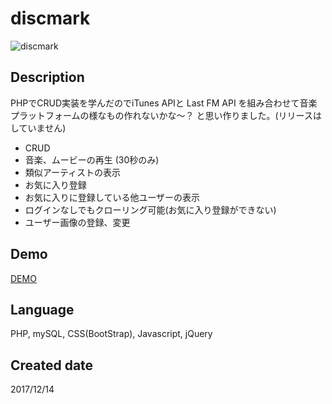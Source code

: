 # discmark

![discmark](https://user-images.githubusercontent.com/33841025/39553454-ca4d55a2-4ea8-11e8-94fe-8ff457fd2847.gif)

## Description

PHPでCRUD実装を学んだのでiTunes APIと Last FM API を組み合わせて音楽プラットフォームの様なもの作れないかな〜？
と思い作りました。(リリースはしていません)  
- CRUD
- 音楽、ムービーの再生 (30秒のみ)
- 類似アーティストの表示
- お気に入り登録
- お気に入りに登録している他ユーザーの表示
- ログインなしでもクローリング可能(お気に入り登録ができない)
- ユーザー画像の登録、変更

## Demo

[DEMO](https://yamashita-ksk.sakura.ne.jp/discmark/discmark_search.php)


## Language
PHP, mySQL, CSS(BootStrap), Javascript, jQuery

## Created date

2017/12/14
